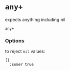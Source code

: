 # `any+`

expects anything including nil

```cirru
any+
```

### Options

to reject `nil` values:

```cirru
{}
  :some? true
```
